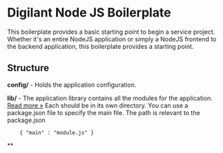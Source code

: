 Digilant Node JS Boilerplate
============================

This boilerplate provides a basic starting point to begin a service project.
Whether it's an entire NodeJS application or simply a NodeJS frontend to the
backend application, this boilerplate provides a starting point.

Structure
---------

**config/** - Holds the application configuration.

**lib/** - The application library contains all the modules for the
application. [Read more &raquo;](lib/README.md) Each should be in its own directory. You can use a package.json
file to specify the main file. The path is relevant to the package.json

        { "main" : "module.js" }

**
